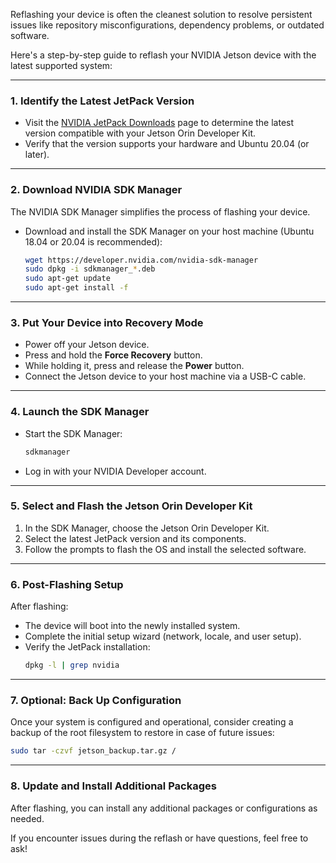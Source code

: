 Reflashing your device is often the cleanest solution to resolve persistent issues like repository misconfigurations, dependency problems, or outdated software.

Here's a step-by-step guide to reflash your NVIDIA Jetson device with the latest supported system:

---

### **1. Identify the Latest JetPack Version**
- Visit the [NVIDIA JetPack Downloads](https://developer.nvidia.com/embedded/jetpack) page to determine the latest version compatible with your Jetson Orin Developer Kit.
- Verify that the version supports your hardware and Ubuntu 20.04 (or later).

---

### **2. Download NVIDIA SDK Manager**
The NVIDIA SDK Manager simplifies the process of flashing your device.
- Download and install the SDK Manager on your host machine (Ubuntu 18.04 or 20.04 is recommended):
  ```bash
  wget https://developer.nvidia.com/nvidia-sdk-manager
  sudo dpkg -i sdkmanager_*.deb
  sudo apt-get update
  sudo apt-get install -f
  ```

---

### **3. Put Your Device into Recovery Mode**
- Power off your Jetson device.
- Press and hold the **Force Recovery** button.
- While holding it, press and release the **Power** button.
- Connect the Jetson device to your host machine via a USB-C cable.

---

### **4. Launch the SDK Manager**
- Start the SDK Manager:
  ```bash
  sdkmanager
  ```
- Log in with your NVIDIA Developer account.

---

### **5. Select and Flash the Jetson Orin Developer Kit**
1. In the SDK Manager, choose the Jetson Orin Developer Kit.
2. Select the latest JetPack version and its components.
3. Follow the prompts to flash the OS and install the selected software.

---

### **6. Post-Flashing Setup**
After flashing:
- The device will boot into the newly installed system.
- Complete the initial setup wizard (network, locale, and user setup).
- Verify the JetPack installation:
  ```bash
  dpkg -l | grep nvidia
  ```

---

### **7. Optional: Back Up Configuration**
Once your system is configured and operational, consider creating a backup of the root filesystem to restore in case of future issues:
```bash
sudo tar -czvf jetson_backup.tar.gz /
```

---

### **8. Update and Install Additional Packages**
After flashing, you can install any additional packages or configurations as needed.

If you encounter issues during the reflash or have questions, feel free to ask!